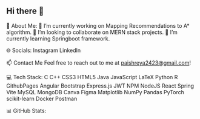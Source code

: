 ## Hi there 👋

<!--
**Anushika-Kothari/Anushika-Kothari** is a ✨ _special_ ✨ repository because its `README.md` (this file) appears on your GitHub profile.

Here are some ideas to get you started:

- 🔭 I’m currently working on ...
- 🌱 I’m currently learning ...
- 💬 Ask me about ...
- 📫 How to reach me: ...
- 😄 Pronouns: ...
- ⚡ Fun fact: ...
-->


💫 About Me:
🔭 I’m currently working on Mapping Recommendations to A* algorithm.
👯 I’m looking to collaborate on MERN stack projects.
🌱 I’m currently learning Springboot framework.

🌐 Socials:
Instagram LinkedIn

📫 Contact Me
Feel free to reach out to me at paishreya2423@gmail.com!

💻 Tech Stack:
C C++ CSS3 HTML5 Java JavaScript LaTeX Python R GithubPages Angular Bootstrap Express.js JWT NPM NodeJS React Spring Vite MySQL MongoDB Canva Figma Matplotlib NumPy Pandas PyTorch scikit-learn Docker Postman

📊 GitHub Stats:





